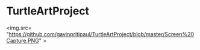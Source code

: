 # TurtleArtProject
<img.src= "https://github.com/gavinpritipaul/TurtleArtProject/blob/master/Screen%20Capture.PNG" >
